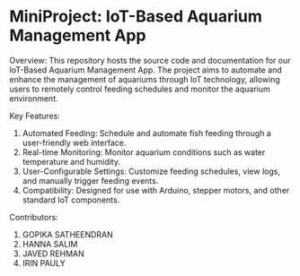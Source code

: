 # MiniProject: IoT-Based Aquarium Management App
Overview:
This repository hosts the source code and documentation for our IoT-Based Aquarium Management App. The project aims to automate and enhance the management of aquariums through IoT technology, allowing users to remotely control feeding schedules and monitor the aquarium environment.

Key Features:
1. Automated Feeding: Schedule and automate fish feeding through a user-friendly web interface.
2. Real-time Monitoring: Monitor aquarium conditions such as water temperature and humidity.
3. User-Configurable Settings: Customize feeding schedules, view logs, and manually trigger feeding events.
4. Compatibility: Designed for use with Arduino, stepper motors, and other standard IoT components.


Contributors:
1. GOPIKA SATHEENDRAN
2. HANNA SALIM
3. JAVED REHMAN
4. IRIN PAULY

